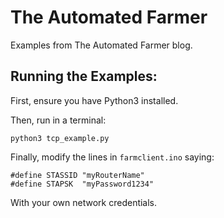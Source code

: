 # The Automated Farmer
Examples from The Automated Farmer blog.

## Running the Examples:

First, ensure you have Python3 installed.

Then, run in a terminal:

```
python3 tcp_example.py
```

Finally, modify the lines in `farmclient.ino` saying:

```
#define STASSID "myRouterName"
#define STAPSK  "myPassword1234"

```

With your own network credentials.
